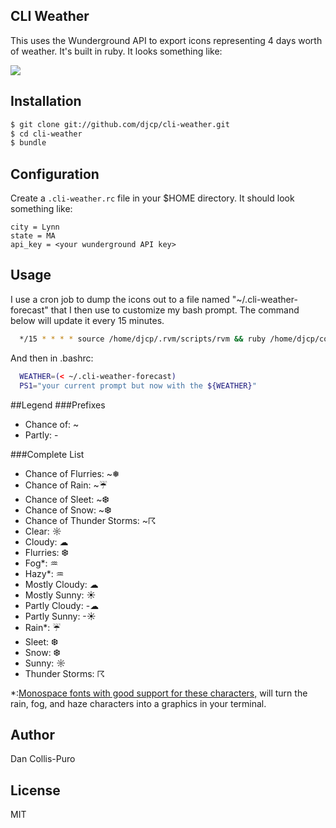 ## CLI Weather

This uses the Wunderground API to export icons representing 4 days worth of
weather. It's built in ruby. It looks something like:

![](https://raw.github.com/djcp/cli-weather/master/images/bash_preview.png)


## Installation

```bash
$ git clone git://github.com/djcp/cli-weather.git
$ cd cli-weather
$ bundle
```

## Configuration

Create a ```.cli-weather.rc``` file in your $HOME directory. It should look something like:

```
city = Lynn
state = MA
api_key = <your wunderground API key>
```

## Usage

I use a cron job to dump the icons out to a file named
"~/.cli-weather-forecast" that I then use to customize my bash prompt. The
command below will update it every 15 minutes.

```bash
  */15 * * * * source /home/djcp/.rvm/scripts/rvm && ruby /home/djcp/code/cli-weather/cli-weather.rb > /home/djcp/.cli-weather-forecast
```

And then in .bashrc:

```bash
  WEATHER=(< ~/.cli-weather-forecast)
  PS1="your current prompt but now with the ${WEATHER}"
```


##Legend
###Prefixes

   * Chance of:  ~
   * Partly: -

###Complete List

   * Chance of Flurries: ~❅
   * Chance of Rain: ~☔
   * Chance of Sleet: ~❆
   * Chance of Snow: ~❆
   * Chance of Thunder Storms: ~☈
   * Clear: ☼
   * Cloudy: ☁
   * Flurries: ❆
   * Fog*: ♒
   * Hazy*: ♒
   * Mostly Cloudy: ☁
   * Mostly Sunny: ☀
   * Partly Cloudy: -☁
   * Partly Sunny: -☀
   * Rain*: ☔
   * Sleet: ❆
   * Snow: ❆
   * Sunny: ☼
   * Thunder Storms: ☈

*:[Monospace fonts with good support for these characters,](https://github.com/Lokaltog/powerline-fonts) will turn the rain, fog, and haze characters into a graphics in your terminal.

## Author

Dan Collis-Puro

## License

MIT
